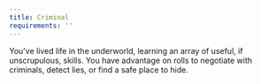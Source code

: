 ```yaml
---
title: Criminal
requirements: ''
---
```


You've lived life in the underworld, learning an array of useful, if unscrupulous, skills. You have advantage on rolls to negotiate with criminals, detect lies, or find a safe place to hide.

